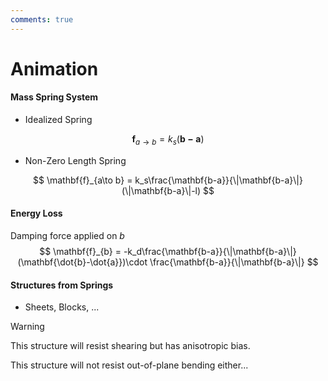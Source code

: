 ```yaml
---
comments: true
---
```


# Animation

#### Mass Spring System

- Idealized Spring

$$
\mathbf{f}_{a\to b} = k_s(\mathbf{b-a})
$$

- Non-Zero Length Spring

$$
\mathbf{f}_{a\to b} = k_s\frac{\mathbf{b-a}}{\|\mathbf{b-a}\|}(\|\mathbf{b-a}\|-l)
$$

#### Energy Loss

Damping force applied on $b$
$$
\mathbf{f}_{b} = -k_d\frac{\mathbf{b-a}}{\|\mathbf{b-a}\|}(\mathbf{\dot{b}-\dot{a}})\cdot \frac{\mathbf{b-a}}{\|\mathbf{b-a}\|}
$$

#### Structures from Springs

- Sheets, Blocks, ...

> [!WARNING]
>
> This structure will resist shearing but has anisotropic bias.
>
> This structure will not resist out-of-plane bending either...

